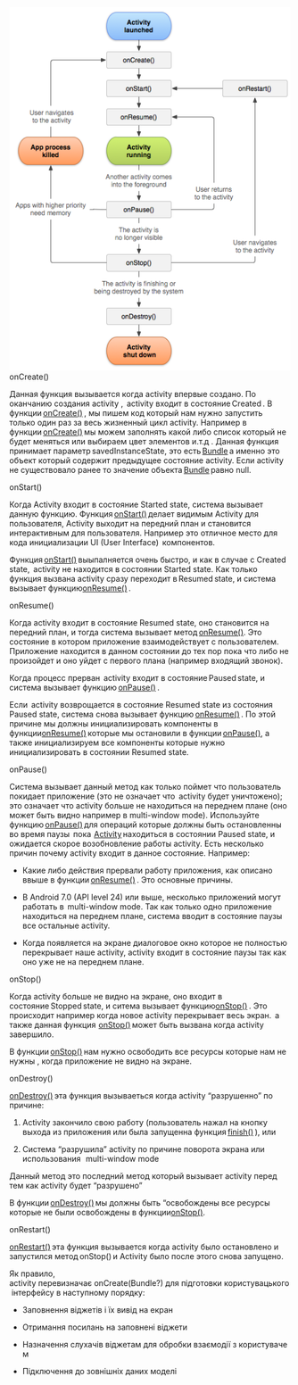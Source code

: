 ![alt text](pictures/003-1.png)
onCreate() 

Данная функция вызывается когда activity впервые создано. По оканчанию создания activity ,  activity входит в состояние Created . В функции [onCreate()](https://developer.android.com/reference/android/app/Activity.html#onCreate(android.os.Bundle)) , мы пишем код который нам нужно запустить только один раз за весь жизненный цикл activity. Например в  функции [onCreate()](https://developer.android.com/reference/android/app/Activity.html#onCreate(android.os.Bundle)) мы можем заполнять какой либо список который не будет меняться или выбираем цвет элементов и.т.д . Данная функция принимает параметр savedInstanceState, это есть [Bundle](https://developer.android.com/reference/android/os/Bundle.html) а именно это объект который содержит предыдущее состояние activity. Если activity не существовало ранее то значение объекта [Bundle](https://developer.android.com/reference/android/os/Bundle.html) равно null. 

onStart() 

Когда Activity входит в состояние Started state, система вызывает данную функцию. Функция [onStart()](https://developer.android.com/reference/android/app/Activity.html#onStart()) делает видимым Activity для пользователя, Activity выходит на передний план и становится интерактивным для пользователя. Например это отличное место для кода инициализации UI (User Interface)  компонентов. 

Функция [onStart()](https://developer.android.com/reference/android/app/Activity.html#onStart()) выыпалняется очень быстро, и как в случае с Created state,  activity не находится в состоянии Started state. Как только функция вызвана activity сразу переходит в Resumed state, и система вызывает функцию[onResume()](https://developer.android.com/reference/android/app/Activity.html#onResume()) . 

onResume() 

Когда activity входит в состояние Resumed state, оно становится на передний план, и тогда система вызывает метод [onResume()](https://developer.android.com/reference/android/app/Activity.html#onResume()). Это состояние в котором приложение взаимодействует с пользователем. Приложение находится в данном состоянии до тех пор пока что либо не произойдет и оно уйдет с первого плана (например входящий звонок).  

Когда процесс прерван  activity входит в состояние Paused state, и система вызывает функцию [onPause()](https://developer.android.com/reference/android/app/Activity.html#onPause()) . 

Если  activity возврощается в состояние Resumed state из состояния Paused state, система снова вызывает функцию [onResume()](https://developer.android.com/reference/android/app/Activity.html#onResume()) . По этой причине мы должны инициализировать компоненты в функции[onResume()](https://developer.android.com/reference/android/app/Activity.html#onResume()) которые мы остановили в функции [onPause()](https://developer.android.com/reference/android/app/Activity.html#onPause()), а также инициализируем все компоненты которые нужно инициализировать в состоянии Resumed state. 

onPause() 

Система вызывает данный метод как только поймет что пользователь покидает приложение (это не означает что  activity будет уничтожено); это означает что activity больше не находиться на переднем плане (оно может быть видно например в multi-window mode). Используйте функцию [onPause()](https://developer.android.com/reference/android/app/Activity.html#onPause()) для операций которые должны быть остановленны во время паузы  пока  [Activity](https://developer.android.com/reference/android/app/Activity.html) находиться в состоянии Paused state, и ожидается скорое возобновление работы activity. Есть несколько причин почему activity входит в данное состояние. Например: 

-   Какие либо действия прервали работу приложения, как описано ввыше в функции [onResume()](https://developer.android.com/guide/components/activities/activity-lifecycle#onresume) . Это основные причины. 
    
-   В Android 7.0 (API level 24) или выше, несколько приложений могут работать в  multi-window mode. Так как только одно приложение  находиться на переднем плане, система вводит в состояние паузы все остальные activity. 
    
-   Когда появляется на экране диалоговое окно которое не полностью перекрывает наше activity, activity входит в состояние паузы так как оно уже не на переднем плане. 
    

onStop() 

Когда activity больше не видно на экране, оно входит в состояние Stopped state, и ситема вызывает функцию[onStop()](https://developer.android.com/reference/android/app/Activity.html#onStop()) . Это происходит например когда новое activity перекрывает весь экран.  а также данная функция  [onStop()](https://developer.android.com/reference/android/app/Activity.html#onStop()) может быть вызвана когда activity завершило. 

В функции [onStop()](https://developer.android.com/reference/android/app/Activity.html#onStop()) нам нужно освободить все ресурсы которые нам не нужны , когда приложение не видно на экране.  

onDestroy() 

[onDestroy()](https://developer.android.com/reference/android/app/Activity.html#onDestroy()) эта функция вызываеться когда activity “разрушенно” по причине: 

1.  Activity закончило свою работу (пользователь нажал на кнопку выхода из приложения или была запущенна функция [finish()](https://developer.android.com/reference/android/app/Activity.html#finish()) ), или 
    
2.  Система “разрушила” activity по причине поворота экрана или использования   multi-window mode 
    

Данный метод это последний метод который вызывает activity перед тем как activity будет “разрушено” 

В функции [onDestroy()](https://developer.android.com/reference/android/app/Activity.html#onDestroy()) мы должны быть “освобождены все ресурсы которые не были освобождены в функции[onStop()](https://developer.android.com/reference/android/app/Activity.html#onStop()). 

onRestart() 

[onRestart()](https://developer.android.com/reference/android/app/Activity.html#onDestroy()) эта функция вызывается когда activity было остановлено и запустился метод onStop() и Activity было после этого снова запущено. 




Як правило, activity перевизначає onCreate(Bundle?) для підготовки користувацького інтерфейсу в наступному порядку: 

* Заповнення віджетів і їх вивід на екран 

* Отримання посилань на заповнені віджети 

* Назначення слухачів віджетам для обробки взаємодії з користувачем 

* Підключення до зовнішніх даних моделі